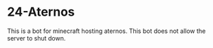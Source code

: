 # 24-Aternos
This is a bot for minecraft hosting aternos. This bot does not allow the server to shut down.
